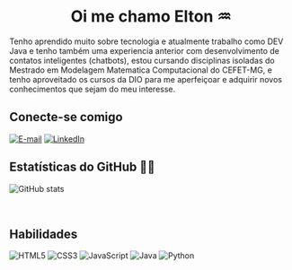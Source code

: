 <div>
    <h1 align="center">Oi me chamo Elton ♒ </h1>
    <p>Tenho aprendido muito sobre tecnologia e atualmente trabalho como DEV Java e tenho também uma experiencia anterior com desenvolvimento de contatos inteligentes (chatbots), estou cursando disciplinas isoladas do Mestrado em Modelagem Matematica Computacional do CEFET-MG, e tenho aproveitado os cursos da DIO para me aperfeiçoar e adquirir novos conhecimentos que sejam do meu interesse. </p>
</div>


## Conecte-se comigo 
[![E-mail](https://img.shields.io/badge/-Email-000?style=for-the-badge&logo=microsoft-outlook&logoColor=007BFF&color=FFF)](mailto:eltons.freitas01@gmail.com)
[![LinkedIn](https://img.shields.io/badge/-LinkedIn-000?style=for-the-badge&logo=linkedin&logoColor=007BFF&color=FFF)](www.linkedin.com/in/elton-freitas-51b7a129a)

## Estatísticas do GitHub 😶‍🌫️

![GitHub stats](https://github-readme-stats-git-masterrstaa-rickstaa.vercel.app/api?username=esfreitas&hide_title=true&show_icons=true&include_all_commits=false&count_private=true&line_height=25&hide=issues&bg_color=000033&title_color=007BFF&text_color=FFF&border_radius=3&border_color=007BFF&icon_color=FFF)

<br>

## Habilidades
![HTML5](https://img.shields.io/badge/HTML5-FFF?style=for-the-badge&logo=html5)
![CSS3](https://img.shields.io/badge/CSS3-FFF?style=for-the-badge&logo=css3&logoColor=264CE4)
![JavaScript](https://img.shields.io/badge/JavaScript-FFF?style=for-the-badge&logo=javascript)
![Java](https://img.shields.io/badge/Java-FFF?style=for-the-badge&logo=java)
![Python](https://img.shields.io/badge/Python-FFF?style=for-the-badge&logo=python)
